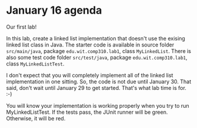 January 16 agenda
=================

Our first lab!

In this lab, create a linked list implementation that doesn't use the exising linked list class in Java. The starter code is available in source folder `src/main/java`, package `edu.wit.comp310.lab1`, class `MyLinkedList`. There is also some test code folder `src/test/java`, package `edu.wit.comp310.lab1`, class `MyLinkedListTest`.

I don't expect that you will completely implement all of the linked list implementation in one sitting. So, the code is not due until January 30. That said, don't wait until January 29 to get started. That's what lab time is for. :-)

You will know your implementation is working properly when you try to run MyLinkedListTest. If the tests pass, the JUnit runner will be green. Otherwise, it will be red.